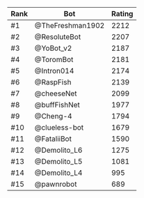 Rank|Bot|Rating
---|---|---
#1|@TheFreshman1902|2212
#2|@ResoluteBot|2207
#3|@YoBot_v2|2187
#4|@ToromBot|2181
#5|@Intron014|2174
#6|@RaspFish|2139
#7|@cheeseNet|2099
#8|@buffFishNet|1977
#9|@Cheng-4|1794
#10|@clueless-bot|1679
#11|@FataliiBot|1590
#12|@Demolito_L6|1275
#13|@Demolito_L5|1081
#14|@Demolito_L4|995
#15|@pawnrobot|689
